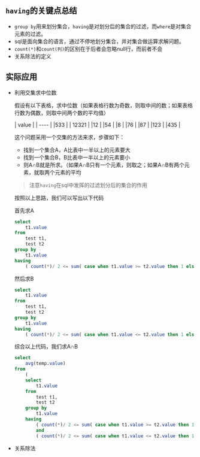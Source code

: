 ## `having`的关键点总结

* `group by`用来划分集合，`having`是对划分后的集合的过滤，而`where`是对集合元素的过滤。
* sql是面向集合的语言，通过不停地划分集合，并对集合做运算求解问题。
* `count(*)`和`count(列)`的区别在于后者会忽略null行，而前者不会
* 关系除法的定义

## 实际应用

* 利用交集求中位数

  假设有以下表格，求中位数（如果表格行数为奇数，则取中间的数；如果表格行数为偶数，则取中间两个数的平均值）

  | value  |
| ----  |
  |533	  |
	| 12321 |
	|12	  |
	|54	  |
	|8	  |
	|76	  |
	|87  |
	|123	  |
	|435  |
	
	这个问题采用一个交集的方法来求，步骤如下：
	
	* 找到一个集合A，A比表中一半以上的元素要大
	* 找到一个集合B，B比表中一半以上的元素要小
	* 则A∩B就是所求。（如果A∩B只有一个元素，则取之；如果A∩B有两个元素，就取两个元素的平均
	
	> 注意`having`在sql中发挥的过滤划分后的集合的作用
	
	按照以上思路，我们可以写出以下代码
	
	首先求A
	
	```sql
	select
		t1.value
	from
		test t1,
		test t2
	group by
		t1.value
	having
		( count(*)/ 2 <= sum( case when t1.value >= t2.value then 1 else 0 end ));
	```
	
	
	
	然后求B
	
	```sql
	select
		t1.value
	from
		test t1,
		test t2
	group by
		t1.value
	having
		( count(*)/ 2 <= sum( case when t1.value <= t2.value then 1 else 0 end ));
	```
	
	
	
	综合以上代码，我们求A∩B
	
	```sql
	select
		avg(temp.value)
	from
		(
		select
			t1.value
		from
			test t1,
			test t2
		group by
			t1.value
		having
			( count(*)/ 2 <= sum( case when t1.value >= t2.value then 1 else 0 end ) )
			and 
	        ( count(*)/ 2 <= sum( case when t1.value <= t2.value then 1 else 0 end )) ) as temp;
	```
	
	

* 关系除法